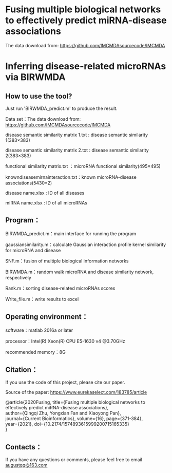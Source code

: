 # Fusing multiple biological networks to effectively predict miRNA-disease associations

The data download from: https://github.com/IMCMDAsourcecode/IMCMDA

# Inferring disease-related microRNAs via BIRWMDA

## How to use the tool?

Just run 'BIRWMDA_predict.m' to produce the result.

Data set：The data download from: https://github.com/IMCMDAsourcecode/IMCMDA

disease semantic similarity matrix 1.txt : disease semantic similarity 1(383×383)

disease semantic similarity matrix 2.txt : disease semantic similarity 2(383×383)

functional similarity matrix.txt ：microRNA functional similarity(495×495)

knowndiseasemirnainteraction.txt：known microRNA-disease associations(5430*2)

disease name.xlsx : ID of all diseases

miRNA name.xlsx : ID of all microRNAs

## Program：

BIRWMDA_predict.m：main interface for running the program

gaussiansimilarity.m：calculate Gaussian interaction profile kernel similarity for microRNA and disease

SNF.m：fusion of multiple biological information networks

BIRWMDA.m：random walk microRNA and disease similarity network, respectively

Rank.m：sorting disease-related microRNAs scores

Write_file.m：write results to excel

## Operating environment：

software：matlab 2016a or later

processor：Intel(R) Xeon(R) CPU E5-1630 v4 @3.70GHz

recommended memory：8G

## Citation：

If you use the code of this project, please cite our paper.  

Source of the paper: https://www.eurekaselect.com/183785/article  

@article{2020Fusing,
  title={Fusing multiple biological networks to effectively predict miRNA-disease associations},  
  author={Qingqi Zhu, Yongxian Fan and Xiaoyong Pan},  
  journal={Current Bioinformatics},
  volume={16},
  page={371-384},  
  year={2021},
  doi={10.2174/1574893615999200715165335}  
}


## Contacts：

If you have any questions or comments, please feel free to email augustqq@163.com
